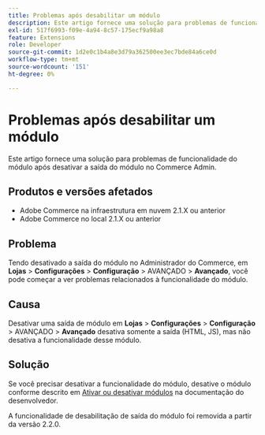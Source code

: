 ```yaml
---
title: Problemas após desabilitar um módulo
description: Este artigo fornece uma solução para problemas de funcionalidade do módulo após desativar a saída do módulo no Commerce Admin.
exl-id: 517f6993-f09e-4a94-8c57-175ecf9a98a8
feature: Extensions
role: Developer
source-git-commit: 1d2e0c1b4a8e3d79a362500ee3ec7bde84a6ce0d
workflow-type: tm+mt
source-wordcount: '151'
ht-degree: 0%

---
```


# Problemas após desabilitar um módulo

Este artigo fornece uma solução para problemas de funcionalidade do módulo após desativar a saída do módulo no Commerce Admin.

## Produtos e versões afetados

* Adobe Commerce na infraestrutura em nuvem 2.1.X ou anterior
* Adobe Commerce no local 2.1.X ou anterior

## Problema

Tendo desativado a saída do módulo no Administrador do Commerce, em **Lojas** > **Configurações** > **Configuração** > AVANÇADO > **Avançado**, você pode começar a ver problemas relacionados à funcionalidade do módulo.

## Causa

Desativar uma saída de módulo em **Lojas** > **Configurações** > **Configuração** > AVANÇADO > **Avançado** desativa somente a saída (HTML, JS), mas não desativa a funcionalidade desse módulo.

## Solução

Se você precisar desativar a funcionalidade do módulo, desative o módulo conforme descrito em [Ativar ou desativar módulos](https://devdocs.magento.com/guides/v2.1/install-gde/install/cli/install-cli-subcommands-enable.html) na documentação do desenvolvedor.

A funcionalidade de desabilitação de saída do módulo foi removida a partir da versão 2.2.0.
